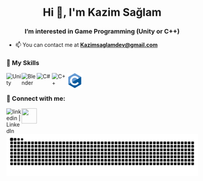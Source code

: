 <h1 align="center">Hi 👋, I'm Kazim Sağlam</h1>
<h3 align="center">I’m interested in Game Programming (Unity or C++)</h3>

- 📫 You can contact me at **Kazimsaglamdev@gmail.com**

### 🔧 My Skills

<img align="left" alt="Unity" width="40px" src="https://preview.redd.it/tu3gt6ysfxq71.png?auto=webp&s=10ab55d9dc09e7ed6ea59bd5916800a5272d5969" />
<img align="left" alt="Blender" width="40px" src="https://upload.wikimedia.org/wikipedia/commons/thumb/0/0c/Blender_logo_no_text.svg/2503px-Blender_logo_no_text.svg.png" />
<img align="left" alt="C#" width="40px" src="https://seeklogo.com/images/C/c-sharp-c-logo-02F17714BA-seeklogo.com.png" />
<img align="left" alt="C++" width="40px" src="https://upload.wikimedia.org/wikipedia/commons/thumb/3/32/C%2B%2B_logo.png/800px-C%2B%2B_logo.png?20210422185554" />
<img align="left" alt="C" width="40px" src="https://raw.githubusercontent.com/devicons/devicon/master/icons/c/c-original.svg" />

<br/>
<br/>

### 📩 Connect with me:

[<img align="left" alt="linkedin | LinkedIn" width="40px" src="https://upload.wikimedia.org/wikipedia/commons/thumb/c/ca/LinkedIn_logo_initials.png/640px-LinkedIn_logo_initials.png" />][linkedin]
[<img align="left" height="40px" width="40px" src="https://static-00.iconduck.com/assets.00/itch-io-icon-512x512-wwio9bi8.png" />][itchio]
  
[linkedin]: https://www.linkedin.com/in/kazimsaglam/
[itchio]: https://kaziminator.itch.io/

<br/>
<br/>







<picture>
  <source media="(prefers-color-scheme: dark)" srcset="https://raw.githubusercontent.com/KazimSaglam/KazimSaglam/output/github-contribution-grid-snake-dark.svg">
  <source media="(prefers-color-scheme: light)" srcset="https://raw.githubusercontent.com/KazimSaglam/KazimSaglam/output/github-contribution-grid-snake.svg">
  <img alt="github contribution grid snake animation" src="https://raw.githubusercontent.com/KazimSaglam/KazimSaglam/output/github-contribution-grid-snake.svg">
</picture>
